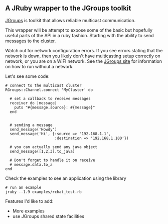 ## A JRuby wrapper to the JGroups toolkit

[JGroups](http://www.jgroups.org) is toolkit that allows reliable
multicast communication.

This wrapper will be attempt to expose some of the basic but hopefully
useful parts of the API in a ruby fashion. Starting with the ability to
send messages to the cluster. 

Watch out for network configuration errors. If you see errors stating
that the network is down, then you likely don't have multicasting 
setup correctly on network, or you are on a WIFI network. See the
[JGroups site](http://www.jgroups.org/tutorial/html/ch01.html#d0e142)
for information on how to run without a network.

Let's see some code:
    
    # connect to the multicast cluster
    RGroups::Channel.connect 'MyCluster' do

      # set a callback to receive messages
      receiver do |message|
        puts "#{message.source}: #{message}"
      end


      # sending a message
      send_message('Howdy')
      send_message('Hi', {:source => '192.168.1.1', 
                          :destination => '192.168.1.100'})

      # you can actually send any java object
      send_message([1,2,3].to_java)

      # Don't forget to handle it on receive
      # message.data.to_a
    end


Check the examples to see an application using the library
 
    # run an example
    jruby --1.9 examples/rchat_test.rb


Features I'd like to add:

  * More examples
  * use JGroups shared state facilities

